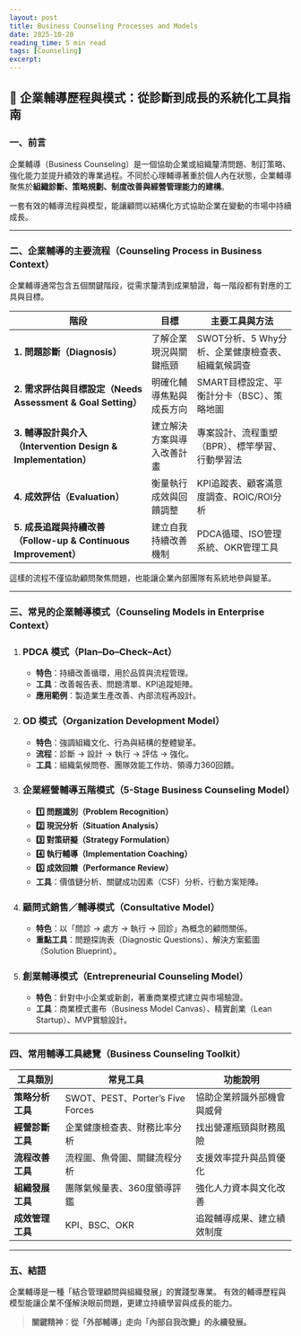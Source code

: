 ```yaml
---
layout: post
title: Business Counseling Processes and Models
date: 2025-10-20
reading_time: 5 min read
tags: [Counseling]
excerpt: 
---
```



## 💼 企業輔導歷程與模式：從診斷到成長的系統化工具指南

### 一、前言

企業輔導（Business Counseling）是一個協助企業或組織釐清問題、制訂策略、強化能力並提升績效的專業過程。不同於心理輔導著重於個人內在狀態，企業輔導聚焦於**組織診斷、策略規劃、制度改善與經營管理能力的建構**。

一套有效的輔導流程與模型，能讓顧問以結構化方式協助企業在變動的市場中持續成長。

---

### 二、企業輔導的主要流程（Counseling Process in Business Context）

企業輔導通常包含五個關鍵階段，從需求釐清到成果驗證，每一階段都有對應的工具與目標。

| 階段                                                   | 目標            | 主要工具與方法                       |
| ---------------------------------------------------- | ------------- | ----------------------------- |
| **1. 問題診斷（Diagnosis）**                               | 了解企業現況與關鍵瓶頸   | SWOT分析、5 Why分析、企業健康檢查表、組織氣候調查 |
| **2. 需求評估與目標設定（Needs Assessment & Goal Setting）**    | 明確化輔導焦點與成長方向  | SMART目標設定、平衡計分卡（BSC）、策略地圖     |
| **3. 輔導設計與介入（Intervention Design & Implementation）** | 建立解決方案與導入改善計畫 | 專案設計、流程重塑（BPR）、標竿學習、行動學習法     |
| **4. 成效評估（Evaluation）**                              | 衡量執行成效與回饋調整   | KPI追蹤表、顧客滿意度調查、ROIC/ROI分析     |
| **5. 成長追蹤與持續改善（Follow-up & Continuous Improvement）** | 建立自我持續改善機制    | PDCA循環、ISO管理系統、OKR管理工具        |

這樣的流程不僅協助顧問聚焦問題，也能讓企業內部團隊有系統地參與變革。

---

### 三、常見的企業輔導模式（Counseling Models in Enterprise Context）

1. ### **PDCA 模式（Plan–Do–Check–Act）**

   * **特色**：持續改善循環，用於品質與流程管理。
   * **工具**：改善報告表、問題清單、KPI追蹤矩陣。
   * **應用範例**：製造業生產改善、內部流程再設計。

2. ### **OD 模式（Organization Development Model）**

   * **特色**：強調組織文化、行為與結構的整體變革。
   * **流程**：診斷 → 設計 → 執行 → 評估 → 強化。
   * **工具**：組織氣候問卷、團隊效能工作坊、領導力360回饋。

3. ### **企業經營輔導五階模式（5-Stage Business Counseling Model）**

   * **1️⃣ 問題識別（Problem Recognition）**
   * **2️⃣ 現況分析（Situation Analysis）**
   * **3️⃣ 對策研擬（Strategy Formulation）**
   * **4️⃣ 執行輔導（Implementation Coaching）**
   * **5️⃣ 成效回饋（Performance Review）**
   * **工具**：價值鏈分析、關鍵成功因素（CSF）分析、行動方案矩陣。

4. ### **顧問式銷售／輔導模式（Consultative Model）**

   * **特色**：以「問診 → 處方 → 執行 → 回診」為概念的顧問關係。
   * **重點工具**：問題探詢表（Diagnostic Questions）、解決方案藍圖（Solution Blueprint）。

5. ### **創業輔導模式（Entrepreneurial Counseling Model）**

   * **特色**：針對中小企業或新創，著重商業模式建立與市場驗證。
   * **工具**：商業模式畫布（Business Model Canvas）、精實創業（Lean Startup）、MVP實驗設計。

---

### 四、常用輔導工具總覽（Business Counseling Toolkit）

| 工具類別       | 常見工具                           | 功能說明          |
| ---------- | ------------------------------ | ------------- |
| **策略分析工具** | SWOT、PEST、Porter’s Five Forces | 協助企業辨識外部機會與威脅 |
| **經營診斷工具** | 企業健康檢查表、財務比率分析                 | 找出營運瓶頸與財務風險   |
| **流程改善工具** | 流程圖、魚骨圖、關鍵流程分析                 | 支援效率提升與品質優化   |
| **組織發展工具** | 團隊氣候量表、360度領導評鑑                | 強化人力資本與文化改善   |
| **成效管理工具** | KPI、BSC、OKR                    | 追蹤輔導成果、建立績效制度 |

---

### 五、結語

企業輔導是一種「結合管理顧問與組織發展」的實踐型專業。
有效的輔導歷程與模型能讓企業不僅解決眼前問題，更建立持續學習與成長的能力。

> **關鍵精神：從「外部輔導」走向「內部自我改變」的永續發展。**

